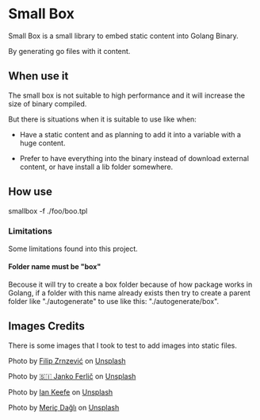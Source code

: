 # Small Box

Small Box is a small library to embed static content into Golang Binary.

By generating go files with it content.

## When use it

The small box is not suitable to high performance and it will increase the size of binary compiled.

But there is situations when it is suitable to use like when:

* Have a static content and as planning to add it into a variable with a huge content.

* Prefer to have everything into the binary instead of download external content, or have install a lib folder somewhere.

## How use

smallbox -f ./foo/boo.tpl

### Limitations

Some limitations found into this project.

#### Folder name must be "box"

Becouse it will try to create a box folder because of how package works in Golang, if a folder with this name already exists then try to create a parent folder like "./autogenerate" to use like this: "./autogenerate/box".

## Images Credits

There is some images that I took to test to add images into static files.

<span>Photo by <a href="https://unsplash.com/@filipz?utm_source=unsplash&amp;utm_medium=referral&amp;utm_content=creditCopyText">Filip Zrnzević</a> on <a href="/?utm_source=unsplash&amp;utm_medium=referral&amp;utm_content=creditCopyText">Unsplash</a></span>

<span>Photo by <a href="https://unsplash.com/@itfeelslikefilm?utm_source=unsplash&amp;utm_medium=referral&amp;utm_content=creditCopyText">🇸🇮 Janko Ferlič</a> on <a href="/?utm_source=unsplash&amp;utm_medium=referral&amp;utm_content=creditCopyText">Unsplash</a></span>

<span>Photo by <a href="https://unsplash.com/@iankeefe?utm_source=unsplash&amp;utm_medium=referral&amp;utm_content=creditCopyText">Ian Keefe</a> on <a href="/?utm_source=unsplash&amp;utm_medium=referral&amp;utm_content=creditCopyText">Unsplash</a></span>

<span>Photo by <a href="https://unsplash.com/@meric?utm_source=unsplash&amp;utm_medium=referral&amp;utm_content=creditCopyText">Meriç Dağlı</a> on <a href="/?utm_source=unsplash&amp;utm_medium=referral&amp;utm_content=creditCopyText">Unsplash</a></span>
